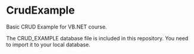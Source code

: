 # CrudExample
Basic CRUD Example for VB.NET course.

The CRUD_EXAMPLE database file is included in this repository.
You need to import it to your local database.

